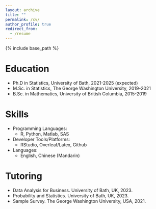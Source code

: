 ```yaml
---
layout: archive
title: ""
permalink: /cv/
author_profile: true
redirect_from:
  - /resume
---
```


{% include base_path %}

Education
======
* Ph.D in Statistics, University of Bath, 2021-2025 (expected)
* M.Sc. in Statistics, The George Washington University, 2019-2021
* B.Sc. in Mathematics, University of British Columbia, 2015-2019

Skills
======
* Programming Languages:
  * R, Python, Matlab, SAS
* Developer Tools/Platforms:
  * RStudio, Overleaf/Latex, Github
* Languages:
  * English, Chinese (Mandarin)

  
Tutoring
======
  * Data Analysis for Business. University of Bath, UK, 2023.
  * Probability and Statistics. University of Bath, UK, 2023.
  * Sample Survey. The George Washington University, USA, 2021.


  
